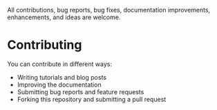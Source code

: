 All contributions, bug reports, bug fixes, documentation improvements, enhancements, and ideas are welcome.


# Contributing

You can contribute in different ways:

- Writing tutorials and blog posts
- Improving the documentation
- Submitting bug reports and feature requests
- Forking this repository and submitting a pull request
